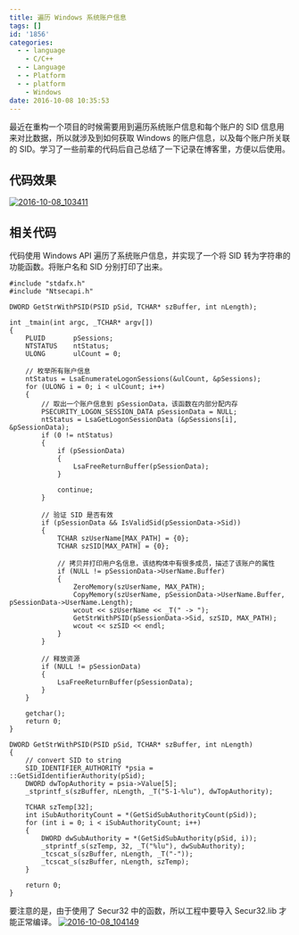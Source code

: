 ```yaml
---
title: 遍历 Windows 系统账户信息
tags: []
id: '1856'
categories:
  - - language
    - C/C++
  - - Language
  - - Platform
  - - platform
    - Windows
date: 2016-10-08 10:35:53
---
```


最近在重构一个项目的时候需要用到遍历系统账户信息和每个账户的 SID 信息用来对比数据，所以就涉及到如何获取 Windows 的账户信息，以及每个账户所关联的 SID。学习了一些前辈的代码后自己总结了一下记录在博客里，方便以后使用。
<!-- more -->
## 代码效果

[![2016-10-08_103411](http://www.mycode.net.cn/wp-content/uploads/2016/10/2016-10-08_103411.png)](http://www.mycode.net.cn/wp-content/uploads/2016/10/2016-10-08_103411.png)

## 相关代码

代码使用 Windows API 遍历了系统账户信息，并实现了一个将 SID 转为字符串的功能函数。将账户名和 SID 分别打印了出来。

```
#include "stdafx.h"
#include "Ntsecapi.h"

DWORD GetStrWithPSID(PSID pSid, TCHAR* szBuffer, int nLength);

int _tmain(int argc, _TCHAR* argv[])
{
    PLUID       pSessions; 
    NTSTATUS    ntStatus;  
    ULONG       ulCount = 0;

    // 枚举所有账户信息
    ntStatus = LsaEnumerateLogonSessions(&ulCount, &pSessions);
    for (ULONG i = 0; i < ulCount; i++)
    {
        // 取出一个账户信息到 pSessionData，该函数在内部分配内存
        PSECURITY_LOGON_SESSION_DATA pSessionData = NULL;
        ntStatus = LsaGetLogonSessionData (&pSessions[i], &pSessionData);
        if (0 != ntStatus)
        {
            if (pSessionData)
            {
                LsaFreeReturnBuffer(pSessionData);
            }

            continue;
        }

        // 验证 SID 是否有效
        if (pSessionData && IsValidSid(pSessionData->Sid))
        {
            TCHAR szUserName[MAX_PATH] = {0};
            TCHAR szSID[MAX_PATH] = {0};

            // 拷贝并打印用户名信息，该结构体中有很多成员，描述了该账户的属性
            if (NULL != pSessionData->UserName.Buffer)
            {
                ZeroMemory(szUserName, MAX_PATH);
                CopyMemory(szUserName, pSessionData->UserName.Buffer, pSessionData->UserName.Length);
                wcout << szUserName << _T(" -> ");
                GetStrWithPSID(pSessionData->Sid, szSID, MAX_PATH);
                wcout << szSID << endl;
            }
        }

        // 释放资源
        if (NULL != pSessionData)
        {
            LsaFreeReturnBuffer(pSessionData);
        }
    }

    getchar();
    return 0;
}

DWORD GetStrWithPSID(PSID pSid, TCHAR* szBuffer, int nLength)
{
    // convert SID to string
    SID_IDENTIFIER_AUTHORITY *psia = ::GetSidIdentifierAuthority(pSid);
    DWORD dwTopAuthority = psia->Value[5];
    _stprintf_s(szBuffer, nLength, _T("S-1-%lu"), dwTopAuthority);

    TCHAR szTemp[32];
    int iSubAuthorityCount = *(GetSidSubAuthorityCount(pSid));
    for (int i = 0; i < iSubAuthorityCount; i++)
    {
        DWORD dwSubAuthority = *(GetSidSubAuthority(pSid, i));
        _stprintf_s(szTemp, 32, _T("%lu"), dwSubAuthority);
        _tcscat_s(szBuffer, nLength, _T("-"));
        _tcscat_s(szBuffer, nLength, szTemp);
    }

    return 0;
}
```

要注意的是，由于使用了 Secur32 中的函数，所以工程中要导入 Secur32.lib 才能正常编译。 [![2016-10-08_104149](http://www.mycode.net.cn/wp-content/uploads/2016/10/2016-10-08_104149.png)](http://www.mycode.net.cn/wp-content/uploads/2016/10/2016-10-08_104149.png)